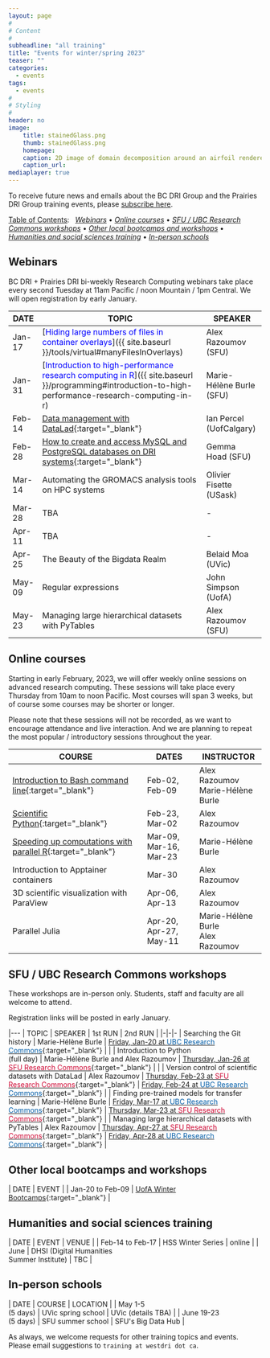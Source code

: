 ```yaml
---
layout: page
#
# Content
#
subheadline: "all training"
title: "Events for winter/spring 2023"
teaser: ""
categories:
  - events
tags:
  - events
#
# Styling
#
header: no
image:
    title: stainedGlass.png
    thumb: stainedGlass.png
    homepage:
    caption: 2D image of domain decomposition around an airfoil rendered as thin glass in ParaView
    caption_url: 
mediaplayer: true
---
```


<!-- While WestGrid ceased its operations on March 31, 2022, research computing training in Western Canada remains -->
<!-- -- coordinated by the same team, now based at Simon Fraser University, with participation from HPC analysts -->
<!-- across the BC DRI Group and the Prairies DRI Group (former WestGrid space). -->

To receive future news and emails about the BC DRI Group and the Prairies DRI Group training events, please
[subscribe here](/contact).

<!-- Going forward, this new list will be our primary way to reach academic researchers in Western Canada (and -->
<!-- elsewhere). -->





[Table of Contents](#table-of-contents):
&nbsp;
[<em>Webinars</em>](#webinars)
• [<em>Online courses</em>](#online-courses)
• [<em>SFU / UBC Research Commons workshops</em>](#commons)
• [<em>Other local bootcamps and workshops</em>](#bootcamps)
• [<em>Humanities and social sciences training</em>](#dh)
• [<em>In-person schools</em>](#schools)








## Webinars

BC DRI + Prairies DRI bi-weekly Research Computing webinars take place every second Tuesday at 11am Pacific /
noon Mountain / 1pm Central. We will open registration by early January.

<!-- For *upcoming webinars*, click the linked title to see more details or to register. For *past -->
<!-- sessions*, click on the title to view recordings and slides. -->

| DATE | TOPIC | SPEAKER |
| ------------- | --------------- | ----------------- |
| Jan-17 | [<span style="color:blue">Hiding large numbers of files in container overlays</span>]({{ site.baseurl }}/tools/virtual#manyFilesInOverlays) | Alex Razoumov (SFU) |
| Jan-31 | [<span style="color:blue">Introduction to high-performance research computing in R</span>]({{ site.baseurl }}/programming#introduction-to-high-performance-research-computing-in-r) | Marie-Hélène Burle (SFU) |
| Feb-14 | [Data management with DataLad](https://docs.google.com/forms/d/e/1FAIpQLSfNdxZt1N7GfBbWdHX9BYwLY-lbYnt8FulCcl_atwPSEjTojw/viewform){:target="_blank"} | Ian Percel (UofCalgary) |
| Feb-28 | [How to create and access MySQL and PostgreSQL databases on DRI systems](https://docs.google.com/forms/d/e/1FAIpQLSdCCpGtdh9fn95aHH_5h11lwxk2YZ06EqoisLGlNsXzv94gNw/viewform){:target="_blank"} | Gemma Hoad (SFU) |
| Mar-14 | Automating the GROMACS analysis tools on HPC systems | Olivier Fisette (USask) |
| Mar-28 | TBA | - |
| Apr-11 | TBA | - |
| Apr-25 | The Beauty of the Bigdata Realm | Belaid Moa (UVic) |
| May-09 | Regular expressions | John Simpson (UofA) |
| May-23 | Managing large hierarchical datasets with PyTables | Alex Razoumov (SFU) |

<!-- [text](link){:target="_blank"} -->
<!-- | Apr-25 | Cybersecurity webinar (TBC) | - | -->
<!-- Belaid: It will be about the introduction to actual bigdata and its ecosystem, including Hadoop and Spark. -->







<a name="courses"></a>
## Online courses

Starting in early February, 2023, we will offer weekly online sessions on advanced research computing. These
sessions will take place every Thursday from 10am to noon Pacific. Most courses will span 3 weeks, but of
course some courses may be shorter or longer.

<!-- We will post the program here by early January. -->

Please note that these sessions will not be recorded, as we want to encourage attendance and live
interaction. And we are planning to repeat the most popular / introductory sessions throughout the year.

| COURSE | DATES | INSTRUCTOR |
| ------------- | --------------- | ----------------- |
| [Introduction to Bash command line](https://docs.google.com/forms/d/e/1FAIpQLSep1lYVw8Ait3qzTI3WdyOutDcWgesl0uU5_GVpvvKWs9l_Ng/viewform){:target="_blank"} | Feb-02, Feb-09 | Alex Razoumov <br> Marie-Hélène Burle |
| [Scientific Python](https://docs.google.com/forms/d/e/1FAIpQLScTvlacToFHiYj0O1E5Dam283vEu-4ZgvKE7LlqMxxHGoUMsw/viewform){:target="_blank"} | Feb-23, Mar-02 | Alex Razoumov |
| [Speeding up computations with parallel R](https://docs.google.com/forms/d/e/1FAIpQLScak0rRbCelfFTF1NNrO55u0Mv_YDSlGhGGIWNSscnf6-xRMQ/viewform){:target="_blank"} | Mar-09, Mar-16, Mar-23 | Marie-Hélène Burle |
| Introduction to Apptainer containers | Mar-30 | Alex Razoumov |
| 3D scientific visualization with ParaView | Apr-06, Apr-13 | Alex Razoumov |
| Parallel Julia | Apr-20, Apr-27, May-11 | Marie-Hélène Burle <br> Alex Razoumov |

<!-- remaining dates: May-11 May-18 May-25 -->











<a name="commons"></a>
## SFU / UBC Research Commons workshops

These workshops are in-person only. Students, staff and faculty are all welcome to attend.
<!-- To register, click on an event in the 2nd or 3rd column (not open for SFU yet). -->
Registration links will be posted in early January.

|---
| TOPIC | SPEAKER | 1st RUN | 2nd RUN |
|-|-|-
| Searching the Git history | Marie-Hélène Burle | [Friday, Jan-20 at <span style="color:#005CA7">UBC Research Commons</span>](https://libcal.library.ubc.ca/event/3706627){:target="_blank"} | |
| Introduction to Python <br> (full day) | Marie-Hélène Burle and Alex Razoumov | [Thursday, Jan-26 at <span style="color:#CE0834">SFU Research Commons</span>](https://www.lib.sfu.ca/about/branches-depts/rc/software-data-dh/software/37740){:target="_blank"} | |
| Version control of scientific datasets with DataLad | Alex Razoumov | [Thursday, Feb-23 at <span style="color:#CE0834">SFU Research Commons</span>](https://www.lib.sfu.ca/about/branches-depts/rc/software-data-dh/software/37739){:target="_blank"} | [Friday, Feb-24 at <span style="color:#005CA7">UBC Research Commons</span>](https://libcal.library.ubc.ca/event/3707077){:target="_blank"} |
| Finding pre-trained models for transfer learning | Marie-Hélène Burle | [Friday, Mar-17 at <span style="color:#005CA7">UBC Research Commons</span>](https://libcal.library.ubc.ca/event/3707039){:target="_blank"} | [Thursday, Mar-23 at <span style="color:#CE0834">SFU Research Commons</span>](https://www.lib.sfu.ca/about/branches-depts/rc/software-data-dh/software/37741){:target="_blank"} |
| Managing large hierarchical datasets with PyTables | Alex Razoumov | [Thursday, Apr-27 at <span style="color:#CE0834">SFU Research Commons</span>](https://www.lib.sfu.ca/about/branches-depts/rc/software-data-dh/software/37742){:target="_blank"} | [Friday, Apr-28 at <span style="color:#005CA7">UBC Research Commons</span>](https://libcal.library.ubc.ca/event/3707080){:target="_blank"} |

<!-- UBC Fridays 1:00pm–2:30pm -->
<!-- Python will similat to https://www.lib.sfu.ca/about/branches-depts/rc/software-data-dh/software/36876 -->





<a name="bootcamps"></a>
## Other local bootcamps and workshops

| DATE | EVENT |
| Jan-20 to Feb-09 | [UofA Winter Bootcamps](https://www.ualberta.ca/information-services-and-technology/news/2022/winter-research-computing-bootcamp-starts-january-20.html){:target="_blank"} |






<a name="dh"></a>
## Humanities and social sciences training

| DATE | EVENT | VENUE |
| Feb-14 to Feb-17 | HSS Winter Series | online |
| June | DHSI (Digital Humanities <br> Summer Institute) | TBC |







<a name="schools"></a>
## In-person schools

| DATE | COURSE | LOCATION |
| May 1-5 <br> (5 days) | UVic spring school | UVic (details TBA) |
| June 19-23 <br> (5 days) | SFU summer school | SFU's Big Data Hub |

As always, we welcome requests for other training topics and events. Please email suggestions to `training at
westdri dot ca`.
